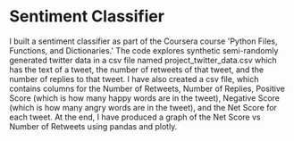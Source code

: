 
# Sentiment Classifier

I built a sentiment classifier as part of the Coursera course 'Python Files, Functions, and Dictionaries.' The code explores synthetic semi-randomly generated twitter data in a csv file named project_twitter_data.csv which has the text of a tweet, the number of retweets of that tweet, and the number of replies to that tweet. I have also created a csv file, which contains columns for the Number of Retweets, Number of Replies, Positive Score (which is how many happy words are in the tweet), Negative Score (which is how many angry words are in the tweet), and the Net Score for each tweet. At the end, I have produced a graph of the Net Score vs Number of Retweets using pandas and plotly.
